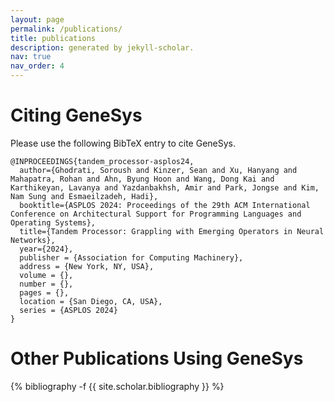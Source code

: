 ```yaml
---
layout: page
permalink: /publications/
title: publications
description: generated by jekyll-scholar.
nav: true
nav_order: 4
---
```

<!-- _pages/publications.md -->

# Citing GeneSys
Please use the following BibTeX entry to cite GeneSys.

```
@INPROCEEDINGS{tandem_processor-asplos24,
  author={Ghodrati, Soroush and Kinzer, Sean and Xu, Hanyang and Mahapatra, Rohan and Ahn, Byung Hoon and Wang, Dong Kai and Karthikeyan, Lavanya and Yazdanbakhsh, Amir and Park, Jongse and Kim, Nam Sung and Esmaeilzadeh, Hadi},
  booktitle={ASPLOS 2024: Proceedings of the 29th ACM International Conference on Architectural Support for Programming Languages and Operating Systems}, 
  title={Tandem Processor: Grappling with Emerging Operators in Neural Networks}, 
  year={2024},
  publisher = {Association for Computing Machinery},
  address = {New York, NY, USA},
  volume = {},
  number = {},
  pages = {},
  location = {San Diego, CA, USA},
  series = {ASPLOS 2024}
}
```

# Other Publications Using GeneSys
<div class="publications">

{% bibliography -f {{ site.scholar.bibliography }} %}

</div>

